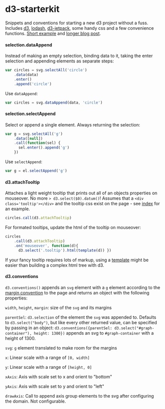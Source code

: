 # d3-starterkit
Snippets and conventions for starting a new d3 project without a fuss. Includes [d3](http://d3js.org/), [lodash](http://underscorejs.org/), [d3-jetpack](https://github.com/gka/d3-jetpack), some handy css and a few convenience functions. [Short example](http://bl.ocks.org/1wheel/3dfee2b74943398f0550) and [longer blog post](http://roadtolarissa.com/data-exploration/).

#### selection.dataAppend

Instead of making an empty selection, binding data to it, taking the enter selection and appending elements as separate steps:

```js
var circles = svg.selectAll('circle')
    .data(data)
    .enter()
    .append('circle')
```

Use `dataAppend`:

```js
var circles = svg.dataAppend(data, 'circle')
```

#### selection.selectAppend

Select or append a single element. Always returning the selection:

```js
var g = svg.selectAll('g')
    .data([null])
    .call(function(sel) {
      sel.enter().append('g')
    })

```

Use `selectAppend`:

```js
var g = el.selectAppend('g')
```

#### d3.attachTooltip

Attaches a light weight tooltip that prints out all of an objects properties on mouseover. No more `> d3.select($0).datum()`! Assumes that a `<div class='tooltip'></div>` and the tooltip css exist on the page - see [index](https://github.com/1wheel/d3-starterkit/blob/master/index.html) for an example.

```js
circles.call(d3.attachTooltip)
```

For formated tooltips, update the html of the tooltip on mouseover:

```js
circles
    .call(d3.attachTooltip)
    .on('mouseover', function(d){
      d3.select('.tooltip').html(template(d)) })
```

If your fancy tooltip requires lots of markup, using a [template](http://underscorejs.org/#template) might be easier than building a complex html tree with d3.

#### d3.conventions
`d3.conventions()` appends an `svg` element with a `g` element according to the  [margin convention](http://bl.ocks.org/mbostock/3019563) to the page and returns an object with the following properties:

`width`, `height`, `margin`: size of the `svg` and its margins

`parentSel`: `d3.selection` of the element the `svg` was appended to. Defaults to `d3.select("body")`, but like every other returned value, can be specified by passing in an object: `d3.conventions({parentSel: d3.select("#graph-container"), height: 1300})` appends an svg to `#graph-container` with a height of 1300.

`svg`: `g` element translated to make room for the margins

`x`: Linear scale with a range of `[0, width]`

`y`: Linear scale with a range of `[height, 0]`

`xAxis`: Axis with scale set to x and orient to "bottom"

`yAxis`: Axis with scale set to y and orient to "left"

`drawAxis`: Call to append axis group elements to the svg after configuring the domain. Not configurable.

